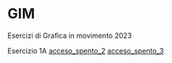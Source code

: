 # GIM
Esercizi di Grafica in movimento 2023

Esercizio 1A
[acceso_spento_2](es_1A/acceso_spento_2.html)
[acceso_spento_3](es_1A/acceso_spento_3.html)
